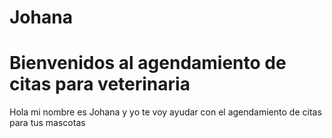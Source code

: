 # Johana
# Bienvenidos al agendamiento de citas para veterinaria

Hola mi nombre es Johana y yo te voy ayudar con el agendamiento de citas para tus mascotas
